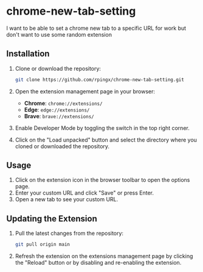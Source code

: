 # chrome-new-tab-setting
I want to be able to set a chrome new tab to a specific URL for work but don't want to use some random extension

## Installation

1. Clone or download the repository:
    ```sh
    git clone https://github.com/rpingx/chrome-new-tab-setting.git
    ```

2. Open the extension management page in your browser:
   - **Chrome**: `chrome://extensions/`
   - **Edge**: `edge://extensions/`
   - **Brave**: `brave://extensions/`

3. Enable Developer Mode by toggling the switch in the top right corner.

4. Click on the "Load unpacked" button and select the directory where you cloned or downloaded the repository.

## Usage

1. Click on the extension icon in the browser toolbar to open the options page.
2. Enter your custom URL and click "Save" or press Enter.
3. Open a new tab to see your custom URL.

## Updating the Extension

1. Pull the latest changes from the repository:
    ```sh
    git pull origin main
    ```

2. Refresh the extension on the extensions management page by clicking the "Reload" button or by disabling and re-enabling the extension.